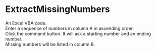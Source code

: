 # ExtractMissingNumbers
An Excel VBA code.\
Enter a sequence of numbers in column A in ascending order.\
Click the command button.  It will ask a starting number and an ending number.\
Missing numbers will be listed in column B.
